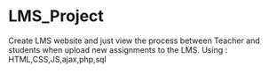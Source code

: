 # LMS_Project
Create LMS website and just view the process between Teacher and students when upload new assignments to the LMS.
Using : HTML,CSS,JS,ajax,php,sql
        
